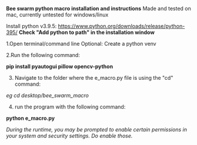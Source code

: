 **Bee swarm python macro installation and instructions**
Made and tested on mac, currently untested for windows/linux

Install python v3.9.5: https://www.python.org/downloads/release/python-395/
**Check "Add python to path"  in the installation window**

1.Open terminal/command line
Optional: Create a python venv

2.Run the following command:

 **pip install pyautogui pillow opencv-python**

3. Navigate to the folder where the e_macro.py file is using the "cd" command:

*eg cd desktop/bee_swarm_macro*

4. run the program with the following command:

**python e_macro.py**

*During the runtime, you may be prompted to enable certain permissions in your system and security settings. Do enable those.*
